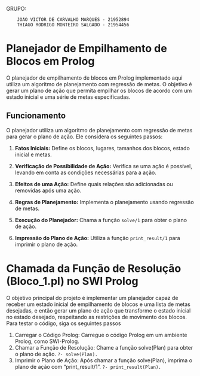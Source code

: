 GRUPO: 

        JOÃO VICTOR DE CARVALHO MARQUES - 21952894
        THIAGO RODRIGO MONTEIRO SALGADO - 21954456


# Planejador de Empilhamento de Blocos em Prolog

O planejador de empilhamento de blocos em Prolog implementado aqui utiliza um algoritmo de planejamento com regressão de metas. O objetivo é gerar um plano de ação que permita empilhar os blocos de acordo com um estado inicial e uma série de metas especificadas.

## Funcionamento

O planejador utiliza um algoritmo de planejamento com regressão de metas para gerar o plano de ação. Ele considera os seguintes passos:

1. **Fatos Iniciais:** Define os blocos, lugares, tamanhos dos blocos, estado inicial e metas.

2. **Verificação de Possibilidade de Ação:** Verifica se uma ação é possível, levando em conta as condições necessárias para a ação.

3. **Efeitos de uma Ação:** Define quais relações são adicionadas ou removidas após uma ação.

4. **Regras de Planejamento:** Implementa o planejamento usando regressão de metas.

5. **Execução do Planejador:** Chama a função `solve/1` para obter o plano de ação.

6. **Impressão do Plano de Ação:** Utiliza a função `print_result/1` para imprimir o plano de ação.

# Chamada da Função de Resolução (Bloco_1.pl) no SWI Prolog 
O objetivo principal do projeto é implementar um planejador capaz de receber um estado inicial de empilhamento de blocos e uma lista de metas desejadas, e então gerar um plano de ação que transforme o estado inicial no estado desejado, respeitando as restrições de movimento dos blocos.
Para testar o código, siga os seguintes passos
1. Carregar o Código Prolog: Carregue o código Prolog em um ambiente Prolog, como SWI-Prolog.
2. Chamar a Função de Resolução: Chame a função solve(Plan) para obter o plano de ação.
`?- solve(Plan).`
3. Imprimir o Plano de Ação: Após chamar a função solve(Plan), imprima o plano de ação com “print_result/1”.
`?- print_result(Plan).`

